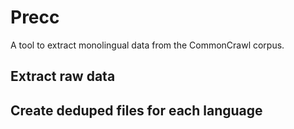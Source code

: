 <!---
TODO: Explain general process.
TODO: Explain config file.
TODO: Documentation in single scripts on how to use them individually.
--->

# Precc

A tool to extract monolingual data from the CommonCrawl corpus.

<!---
General workflow:
1. run "precc download"
2. run "precc create_raw" (concats files from part 1)
3. run "precc dedupe"
(4. update deduped file)

Filetypes:
- Raw files
- Deduped files
--->

## Extract raw data

## Create deduped files for each language
